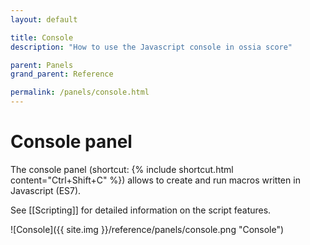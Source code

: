 ```yaml
---
layout: default

title: Console
description: "How to use the Javascript console in ossia score"

parent: Panels
grand_parent: Reference

permalink: /panels/console.html
---
```


# Console panel

The console panel (shortcut: {% include shortcut.html content="Ctrl+Shift+C" %}) allows to create and run macros written in Javascript (ES7).

See [[Scripting]] for detailed information on the script features.

![Console]({{ site.img }}/reference/panels/console.png "Console")

